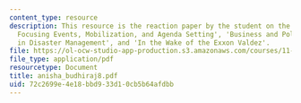 ```yaml
---
content_type: resource
description: This resource is the reaction paper by the student on the topics 'Disaster
  Focusing Events, Mobilization, and Agenda Setting', 'Business and Political Dimensions
  in Disaster Management', and 'In the Wake of the Exxon Valdez'.
file: https://ol-ocw-studio-app-production.s3.amazonaws.com/courses/11-941-disaster-vulnerability-and-resilience-spring-2005/72c2699e4e18bbd933d10cb5b64afdbb_anisha_budhiraj8.pdf
file_type: application/pdf
resourcetype: Document
title: anisha_budhiraj8.pdf
uid: 72c2699e-4e18-bbd9-33d1-0cb5b64afdbb
---
```

